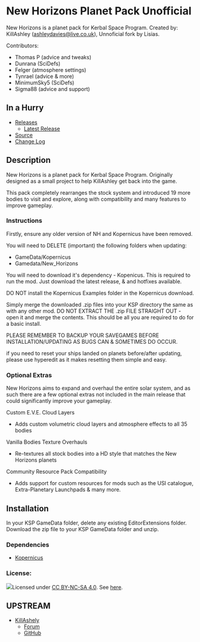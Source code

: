 # New Horizons Planet Pack Unofficial

New Horizons is a planet pack for Kerbal Space Program. Created by: KillAshley (ashleydavies@live.co.uk), Unnoficial fork by Lisias.

Contributors:
- Thomas P		(advice and tweaks)
- Dunrana		(SciDefs)
- Felger		(atmosphere settings)
- Tynrael		(advice & more)
- MinimumSky5	(SciDefs)
- Sigma88		(advice and support)


## In a Hurry

* [Releases](./Archive)
	* [Latest Release](https://github.com/net-lisias-kspu/New_Horizons/releases)
* [Source](https://github.com/net-lisias-kspu/New_Horizons)
* [Change Log](./CHANGE_LOG.md)


## Description 

New Horizons is a planet pack for Kerbal Space Program. Originally designed as a small project to help KillAshley get back into the game.

This pack completely rearranges the stock system and introduced 19 more bodies to visit and explore, along with compatibility and many features to improve gameplay.


### Instructions
Firstly, ensure any older version of NH and Kopernicus have been removed.

You will need to DELETE (important) the following folders when updating:
- GameData/Kopernicus
- Gamedata/New_Horizons

You will need to download it's dependency - Kopenicus. This is required to run the mod.
Just download the latest release, & and hotfixes available.

DO NOT install the Kopernicus Examples folder in the Kopernicus download.

Simply merge the downloaded .zip files into your KSP directory the same as with any other mod.
DO NOT EXTRACT THE .zip FILE STRAIGHT OUT - open it and merge the contents.
This should be all you are required to do for a basic install.

PLEASE REMEMBER TO BACKUP YOUR SAVEGAMES BEFORE INSTALLATION/UPDATING AS BUGS CAN & SOMETIMES DO OCCUR.

if you need to reset your ships landed on planets before/after updating, please use hyperedit as it makes resetting them simple and easy.


### Optional Extras
New Horizons aims to expand and overhaul the entire solar system, and as such there are a few optional extras not included in the main release that could significantly improve your gameplay.

Custom E.V.E. Cloud Layers
- Adds custom volumetric cloud layers and atmosphere effects to all 35 bodies
	
Vanilla Bodies Texture Overhauls
- Re-textures all stock bodies into a HD style that matches the New Horizons planets
	
Community Resource Pack Compatibility
- Adds support for custom resources for mods such as the USI catalogue, Extra-Planetary Launchpads & many more.


## Installation

In your KSP GameData folder, delete any existing EditorExtensions folder. Download the zip file to your KSP GameData folder and unzip.﻿

### Dependencies

* [Kopernicus](https://forum.kerbalspaceprogram.com/index.php?/topic/140580-145-4-131-13-kopernicus-kittopiatech/&tab=comments#comment-2602496)

### License:

![](https://lh5.googleusercontent.com/zi0CCOwpXvwJLEj3O5hPCI485yAI_z0fbVI6PUDX6AaHZEkz2Fgpy89onurZxbV_FA0Yd_QUJ89Zod9Psc0Ux_yhns1c5lt1jfFHTbJsmarBIIkS3dfQr5yywHojfH5ZpZCjX8o)Licensed under [CC BY-NC-SA 4.0](https://creativecommons.org/licenses/by-nc-sa/4.0/). See [here](./LICENSE).


## UPSTREAM

* [KillAshely](https://forum.kerbalspaceprogram.com/index.php?/profile/128696-killashley/)
	+ [Forum](https://forum.kerbalspaceprogram.com/index.php?/topic/102776-13-kopernicus-new-horizons-v201-2jun17-its-back/&tab=comments#comment-1792426)
	+ [GitHub](https://github.com/KillAshley/New_Horizons)
